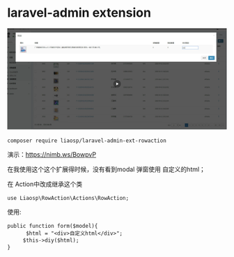 laravel-admin extension
======
  ![image](img.jpg)

```
composer require liaosp/laravel-admin-ext-rowaction
```

演示：https://nimb.ws/BowpvP

在我使用这个这个扩展得时候，没有看到modal 弹窗使用 自定义的html；

在 Action中改成继承这个类
```
use Liaosp\RowAction\Actions\RowAction;
```

使用:
````
public function form($model){
      $html = "<div>自定义html</div>";
     $this->diy($html);  
}
````


